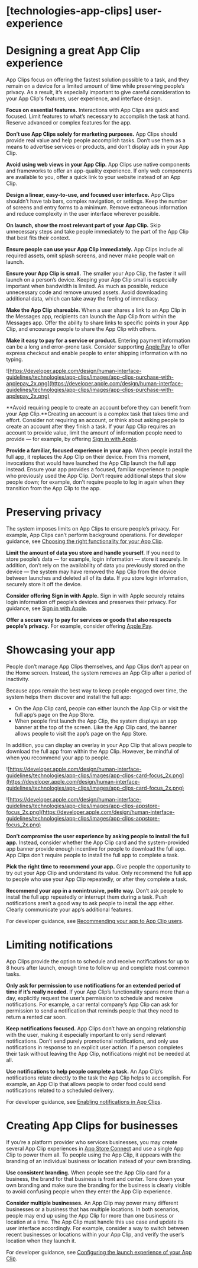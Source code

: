 # **[technologies-app-clips] user-experience**

# **Designing a great App Clip experience**

App Clips focus on offering the fastest solution possible to a task, and they remain on a device for a limited amount of time while preserving people’s privacy. As a result, it’s especially important to give careful consideration to your App Clip's features, user experience, and interface design.

**Focus on essential features.** Interactions with App Clips are quick and focused. Limit features to what’s necessary to accomplish the task at hand. Reserve advanced or complex features for the app.

**Don’t use App Clips solely for marketing purposes.** App Clips should provide real value and help people accomplish tasks. Don’t use them as a means to advertise services or products, and don’t display ads in your App Clip.

**Avoid using web views in your App Clip.** App Clips use native components and frameworks to offer an app-quality experience. If only web components are available to you, offer a quick link to your website instead of an App Clip.

**Design a linear, easy-to-use, and focused user interface.** App Clips shouldn’t have tab bars, complex navigation, or settings. Keep the number of screens and entry forms to a minimum. Remove extraneous information and reduce complexity in the user interface wherever possible.

**On launch, show the most relevant part of your App Clip.** Skip unnecessary steps and take people immediately to the part of the App Clip that best fits their context.

**Ensure people can use your App Clip immediately.** App Clips include all required assets, omit splash screens, and never make people wait on launch.

**Ensure your App Clip is small.** The smaller your App Clip, the faster it will launch on a person’s device. Keeping your App Clip small is especially important when bandwidth is limited. As much as possible, reduce unnecessary code and remove unused assets. Avoid downloading additional data, which can take away the feeling of immediacy.

**Make the App Clip shareable.** When a user shares a link to an App Clip in the Messages app, recipients can launch the App Clip from within the Messages app. Offer the ability to share links to specific points in your App Clip, and encourage people to share the App Clip with others.

**Make it easy to pay for a service or product.** Entering payment information can be a long and error-prone task. Consider supporting [Apple Pay](https://developer.apple.com/design/human-interface-guidelines/technologies/apple-pay/introduction) to offer express checkout and enable people to enter shipping information with no typing.

![https://developer.apple.com/design/human-interface-guidelines/technologies/app-clips/images/app-clips-purchase-with-applepay_2x.png](https://developer.apple.com/design/human-interface-guidelines/technologies/app-clips/images/app-clips-purchase-with-applepay_2x.png)

**Avoid requiring people to create an account before they can benefit from your App Clip.**Creating an account is a complex task that takes time and effort. Consider not requiring an account, or think about asking people to create an account after they finish a task. If your App Clip requires an account to provide value, limit the amount of information people need to provide — for example, by offering [Sign in with Apple](https://developer.apple.com/design/human-interface-guidelines/technologies/sign-in-with-apple/introduction).

**Provide a familiar, focused experience in your app.** When people install the full app, it replaces the App Clip on their device. From this moment, invocations that would have launched the App Clip launch the full app instead. Ensure your app provides a focused, familiar experience to people who previously used the App Clip. Don’t require additional steps that slow people down; for example, don’t require people to log in again when they transition from the App Clip to the app.

# **Preserving privacy**

The system imposes limits on App Clips to ensure people’s privacy. For example, App Clips can’t perform background operations. For developer guidance, see [Choosing the right functionality for your App Clip](https://developer.apple.com/documentation/app_clips/choosing_the_right_functionality_for_your_app_clip).

**Limit the amount of data you store and handle yourself.** If you need to store people’s data — for example, login information — store it securely. In addition, don’t rely on the availability of data you previously stored on the device — the system may have removed the App Clip from the device between launches and deleted all of its data. If you store login information, securely store it off the device.

**Consider offering Sign in with Apple.** Sign in with Apple securely retains login information off people’s devices and preserves their privacy. For guidance, see [Sign in with Apple](https://developer.apple.com/design/human-interface-guidelines/technologies/sign-in-with-apple/introduction).

**Offer a secure way to pay for services or goods that also respects people’s privacy.** For example, consider offering [Apple Pay](https://developer.apple.com/design/human-interface-guidelines/technologies/apple-pay/introduction).

# **Showcasing your app**

People don’t manage App Clips themselves, and App Clips don’t appear on the Home screen. Instead, the system removes an App Clip after a period of inactivity.

Because apps remain the best way to keep people engaged over time, the system helps them discover and install the full app:

- On the App Clip card, people can either launch the App Clip or visit the full app’s page on the App Store.
- When people first launch the App Clip, the system displays an app banner at the top of the screen. Like the App Clip card, the banner allows people to visit the app’s page on the App Store.

In addition, you can display an overlay in your App Clip that allows people to download the full app from within the App Clip. However, be mindful of when you recommend your app to people.

![https://developer.apple.com/design/human-interface-guidelines/technologies/app-clips/images/app-clips-card-focus_2x.png](https://developer.apple.com/design/human-interface-guidelines/technologies/app-clips/images/app-clips-card-focus_2x.png)

![https://developer.apple.com/design/human-interface-guidelines/technologies/app-clips/images/app-clips-appstore-focus_2x.png](https://developer.apple.com/design/human-interface-guidelines/technologies/app-clips/images/app-clips-appstore-focus_2x.png)

**Don’t compromise the user experience by asking people to install the full app.** Instead, consider whether the App Clip card and the system-provided app banner provide enough incentive for people to download the full app. App Clips don’t require people to install the full app to complete a task.

**Pick the right time to recommend your app.** Give people the opportunity to try out your App Clip and understand its value. Only recommend the full app to people who use your App Clip repeatedly, or after they complete a task.

**Recommend your app in a nonintrusive, polite way.** Don’t ask people to install the full app repeatedly or interrupt them during a task. Push notifications aren’t a good way to ask people to install the app either. Clearly communicate your app’s additional features.

For developer guidance, see [Recommending your app to App Clip users](https://developer.apple.com/documentation/app_clips/recommending_your_app_to_app_clip_users).

# **Limiting notifications**

App Clips provide the option to schedule and receive notifications for up to 8 hours after launch, enough time to follow up and complete most common tasks.

**Only ask for permission to use notifications for an extended period of time if it’s really needed.** If your App Clip’s functionality spans more than a day, explicitly request the user’s permission to schedule and receive notifications. For example, a car rental company’s App Clip can ask for permission to send a notification that reminds people that they need to return a rented car soon.

**Keep notifications focused.** App Clips don’t have an ongoing relationship with the user, making it especially important to only send relevant notifications. Don’t send purely promotional notifications, and only use notifications in response to an explicit user action. If a person completes their task without leaving the App Clip, notifications might not be needed at all.

**Use notifications to help people complete a task.** An App Clip’s notifications relate directly to the task the App Clip helps to accomplish. For example, an App Clip that allows people to order food could send notifications related to a scheduled delivery.

For developer guidance, see [Enabling notifications in App Clips](https://developer.apple.com/documentation/app_clips/enabling_notifications_in_app_clips).

# **Creating App Clips for businesses**

If you’re a platform provider who services businesses, you may create several App Clip experiences in [App Store Connect](https://appstoreconnect.apple.com/) and use a single App Clip to power them all. To people using the App Clip, it appears with the branding of an individual business or location instead of your own branding.

**Use consistent branding.** When people see the App Clip card for a business, the brand for that business is front and center. Tone down your own branding and make sure the branding for the business is clearly visible to avoid confusing people when they enter the App Clip experience.

**Consider multiple businesses.** An App Clip may power many different businesses or a business that has multiple locations. In both scenarios, people may end up using the App Clip for more than one business or location at a time. The App Clip must handle this use case and update its user interface accordingly. For example, consider a way to switch between recent businesses or locations within your App Clip, and verify the user’s location when they launch it.

For developer guidance, see [Configuring the launch experience of your App Clip](https://developer.apple.com/documentation/app_clips/configuring_the_launch_experience_of_your_app_clip).